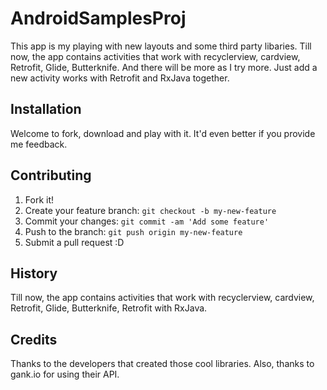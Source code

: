 # AndroidSamplesProj
This app is my playing with new layouts and some third party libaries.
Till now, the app contains activities that work with recyclerview, cardview, Retrofit, Glide, Butterknife.
And there will be  more as I try more.
Just add a new activity works with Retrofit and RxJava together.

## Installation
Welcome to fork, download and play with it. It'd even better if you provide me feedback.

## Contributing
1. Fork it!
2. Create your feature branch: `git checkout -b my-new-feature`
3. Commit your changes: `git commit -am 'Add some feature'`
4. Push to the branch: `git push origin my-new-feature`
5. Submit a pull request :D

## History
Till now, the app contains activities that work with recyclerview, cardview, Retrofit, Glide, Butterknife, Retrofit with RxJava.
## Credits
Thanks to the developers that created those cool libraries.
Also, thanks to gank.io for using their API.
